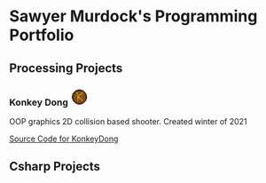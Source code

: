# Sawyer Murdock's Programming Portfolio

## Processing Projects

### Konkey Dong ![KonkeyDong](https://github.com/Zombyyyy/SMprogrammingportfolio/blob/gh-pages/Images/Barrel2.png)
OOP graphics 2D collision based shooter. Created winter of 2021



[Source Code for KonkeyDong](https://github.com/Zombyyyy/SMprogrammingportfolio/blob/gh-pages/src/Konkey_Dong.zip)

## Csharp Projects

